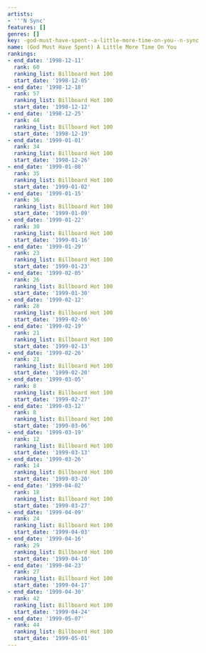 ```yaml
---
artists:
- '''N Sync'
features: []
genres: []
key: -god-must-have-spent--a-little-more-time-on-you--n-sync
name: (God Must Have Spent) A Little More Time On You
rankings:
- end_date: '1998-12-11'
  rank: 60
  ranking_list: Billboard Hot 100
  start_date: '1998-12-05'
- end_date: '1998-12-18'
  rank: 57
  ranking_list: Billboard Hot 100
  start_date: '1998-12-12'
- end_date: '1998-12-25'
  rank: 44
  ranking_list: Billboard Hot 100
  start_date: '1998-12-19'
- end_date: '1999-01-01'
  rank: 34
  ranking_list: Billboard Hot 100
  start_date: '1998-12-26'
- end_date: '1999-01-08'
  rank: 35
  ranking_list: Billboard Hot 100
  start_date: '1999-01-02'
- end_date: '1999-01-15'
  rank: 36
  ranking_list: Billboard Hot 100
  start_date: '1999-01-09'
- end_date: '1999-01-22'
  rank: 30
  ranking_list: Billboard Hot 100
  start_date: '1999-01-16'
- end_date: '1999-01-29'
  rank: 23
  ranking_list: Billboard Hot 100
  start_date: '1999-01-23'
- end_date: '1999-02-05'
  rank: 26
  ranking_list: Billboard Hot 100
  start_date: '1999-01-30'
- end_date: '1999-02-12'
  rank: 28
  ranking_list: Billboard Hot 100
  start_date: '1999-02-06'
- end_date: '1999-02-19'
  rank: 21
  ranking_list: Billboard Hot 100
  start_date: '1999-02-13'
- end_date: '1999-02-26'
  rank: 21
  ranking_list: Billboard Hot 100
  start_date: '1999-02-20'
- end_date: '1999-03-05'
  rank: 8
  ranking_list: Billboard Hot 100
  start_date: '1999-02-27'
- end_date: '1999-03-12'
  rank: 8
  ranking_list: Billboard Hot 100
  start_date: '1999-03-06'
- end_date: '1999-03-19'
  rank: 12
  ranking_list: Billboard Hot 100
  start_date: '1999-03-13'
- end_date: '1999-03-26'
  rank: 14
  ranking_list: Billboard Hot 100
  start_date: '1999-03-20'
- end_date: '1999-04-02'
  rank: 18
  ranking_list: Billboard Hot 100
  start_date: '1999-03-27'
- end_date: '1999-04-09'
  rank: 24
  ranking_list: Billboard Hot 100
  start_date: '1999-04-03'
- end_date: '1999-04-16'
  rank: 29
  ranking_list: Billboard Hot 100
  start_date: '1999-04-10'
- end_date: '1999-04-23'
  rank: 27
  ranking_list: Billboard Hot 100
  start_date: '1999-04-17'
- end_date: '1999-04-30'
  rank: 42
  ranking_list: Billboard Hot 100
  start_date: '1999-04-24'
- end_date: '1999-05-07'
  rank: 44
  ranking_list: Billboard Hot 100
  start_date: '1999-05-01'
---
```


